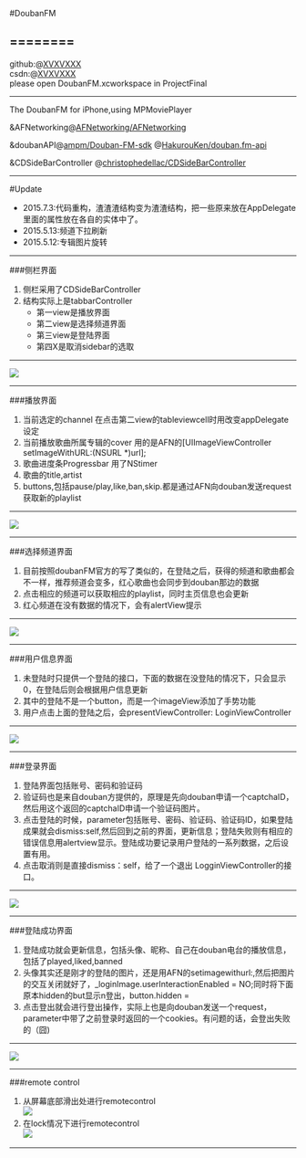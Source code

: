 #DoubanFM  

========
---
github:@[XVXVXXX](https://github.com/XVXVXXX)  
csdn:@[XVXVXXX](http://blog.csdn.net/xwj0918030230)  
please open DoubanFM.xcworkspace in ProjectFinal

---  


The DoubanFM for iPhone,using MPMoviePlayer
 
&AFNetworking@[AFNetworking/AFNetworking](https://github.com/AFNetworking/AFNetworking)
  
&doubanAPI@[ampm/Douban-FM-sdk](https://github.com/ampm/Douban-FM-sdk)  @[HakurouKen/douban.fm-api](https://github.com/HakurouKen/douban.fm-api)

&CDSideBarController @[christophedellac/CDSideBarController](https://github.com/christophedellac/CDSideBarController)

---
#Update
* 2015.7.3:代码重构，渣渣渣结构变为渣渣结构，把一些原来放在AppDelegate里面的属性放在各自的实体中了。
* 2015.5.13:频道下拉刷新
* 2015.5.12:专辑图片旋转

--- 



###侧栏界面
1. 侧栏采用了CDSideBarController  
2. 结构实际上是tabbarController   
   * 第一view是播放界面
   * 第二view是选择频道界面
   * 第三view是登陆界面 
   * 第四X是取消sidebar的选取  
   
---   

![](https://github.com/XVXVXXX/DoubanFM/raw/master/readmeImage/page0.png)

---   

###播放界面
1. 当前选定的channel 在点击第二view的tableviewcell时用改变appDelegate设定
2. 当前播放歌曲所属专辑的cover 用的是AFN的[UIImageViewController setImageWithURL:(NSURL *)url];
3. 歌曲进度条Progressbar 用了NStimer
4. 歌曲的title,artist
5. buttons,包括pause/play,like,ban,skip.都是通过AFN向douban发送request获取新的playlist  

---

![](https://github.com/XVXVXXX/DoubanFM/raw/master/readmeImage/page1.png)

---   

###选择频道界面
1. 目前按照doubanFM官方的写了类似的，在登陆之后，获得的频道和歌曲都会不一样，推荐频道会变多，红心歌曲也会同步到douban那边的数据  
2. 点击相应的频道可以获取相应的playlist，同时主页信息也会更新  
3. 红心频道在没有数据的情况下，会有alertView提示

---

![](https://github.com/XVXVXXX/DoubanFM/raw/master/readmeImage/page2.png)

---

###用户信息界面
1. 未登陆时只提供一个登陆的接口，下面的数据在没登陆的情况下，只会显示0，在登陆后则会根据用户信息更新
2. 其中的登陆不是一个button，而是一个imageView添加了手势功能  
3. 用户点击上面的登陆之后，会presentViewController: LoginViewController

---
![](https://github.com/XVXVXXX/DoubanFM/raw/master/readmeImage/page3.png)

---

###登录界面
1. 登陆界面包括账号、密码和验证码
2. 验证码也是来自douban方提供的，原理是先向douban申请一个captchaID，然后用这个返回的captchaID申请一个验证码图片。
3. 点击登陆的时候，parameter包括账号、密码、验证码、验证码ID，如果登陆成果就会dismiss:self,然后回到之前的界面，更新信息；登陆失败则有相应的错误信息用alertview显示。登陆成功要记录用户登陆的一系列数据，之后设置有用。
4. 点击取消则是直接dismiss：self，给了一个退出 LogginViewController的接口。

---
![](https://github.com/XVXVXXX/DoubanFM/raw/master/readmeImage/page4.png)

---
###登陆成功界面
1. 登陆成功就会更新信息，包括头像、昵称、自己在douban电台的播放信息，包括了played,liked,banned
2. 头像其实还是刚才的登陆的图片，还是用AFN的setimagewithurl:,然后把图片的交互关闭就好了，_loginImage.userInteractionEnabled = NO;同时将下面原本hidden的but显示n登出，button.hidden = 
3. 点击登出就会进行登出操作，实际上也是向douban发送一个request，parameter中带了之前登录时返回的一个cookies。有问题的话，会登出失败的（囧)  
  
---  

![](https://github.com/XVXVXXX/DoubanFM/raw/master/readmeImage/page5.png)

---
###remote control
1. 从屏幕底部滑出处进行remotecontrol  
![](https://github.com/XVXVXXX/DoubanFM/raw/master/readmeImage/page6.png)
2. 在lock情况下进行remotecontrol  
![](https://github.com/XVXVXXX/DoubanFM/raw/master/readmeImage/page7.png)

---
